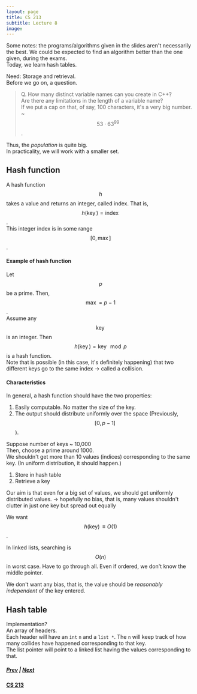 ```yaml
---
layout: page
title: CS 213
subtitle: Lecture 8
image:
---
```

Some notes: the programs/algorithms given in the slides aren't necessarily the best. We could be expected to find an algorithm better than the one given, during the exams.  
Today, we learn hash tables.  

Need: Storage and retrieval.  
Before we go on, a question.  

> Q. How many distinct variable names can you create in C++?  
> Are there any limitations in the length of a variable name?  
> If we put a cap on that, of say, 100 characters, it's a very big number. ~ $$53\cdot63^{99}$$.

Thus, the _population_ is quite big.  
In practicality, we will work with a smaller set.  

## Hash function
A hash function $$h$$ takes a value and returns an integer, called index. That is, $$h(\operatorname{key}) = \operatorname{index}$$.  
This integer index is in some range $$[0, \max]$$.  

#### Example of hash function
Let $$p$$ be a prime. Then, $$\max = p - 1$$.  
Assume any $$\operatorname{key}$$ is an integer. Then $$h(\operatorname{key}) = \operatorname{key} \mod p$$ is a hash function.  
Note that is possible (in this case, it's definitely happening) that two different keys go to the same index → called a collision.  

#### Characteristics
In general, a hash function should have the two properties:
1. Easily computable. No matter the size of the key.
2. The output should distribute uniformly over the space (Previously,$$[0, p-1]$$).

Suppose number of keys ~ 10,000  
Then, choose a prime around 1000.  
We shouldn't get more than 10 values (indices) corresponding to the same key. (In uniform distribution, it should happen.)

1. Store in hash table
2. Retrieve a key  

Our aim is that even for a big set of values, we should get uniformly distributed values. → hopefully no bias, that is, many values shouldn't clutter in just one key but spread out equally

We want $$h(\operatorname{key)} \equiv O(1)$$.  

In linked lists, searching is $$O(n)$$ in worst case. Have to go through all. Even if ordered, we don't know the middle pointer.

We don't want any bias, that is, the value should be _reasonably independent_ of the key entered.

## Hash table
Implementation?  
An array of headers.  
Each header will have an `int` `n` and a `list *`. The `n` will keep track of how many collides have happened corresponding to that key.  
The list pointer will point to a linked list having the values corresponding to that.

##### [Prev](/notes/cs-213/lec07) | [Next](/notes/cs-213/lec09)
#### [CS 213](/notes/cs-213)